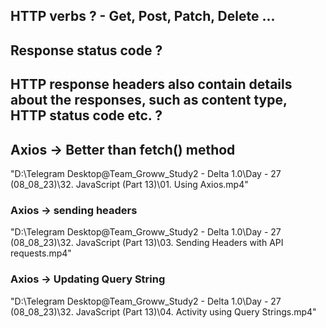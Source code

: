 ## HTTP verbs ? - Get, Post, Patch, Delete ...

## Response status code ?

## HTTP response headers also contain details about the responses, such as content type, HTTP status code etc. ?

## Axios -> Better than fetch() method

"D:\Telegram Desktop\@Team_Groww_Study2 - Delta 1.0\Day - 27 (08_08_23)\32. JavaScript (Part 13)\01. Using Axios.mp4"

### Axios -> sending headers

"D:\Telegram Desktop\@Team_Groww_Study2 - Delta 1.0\Day - 27 (08_08_23)\32. JavaScript (Part 13)\03. Sending Headers with API requests.mp4"

### Axios -> Updating Query String

"D:\Telegram Desktop\@Team_Groww_Study2 - Delta 1.0\Day - 27 (08_08_23)\32. JavaScript (Part 13)\04. Activity using Query Strings.mp4"